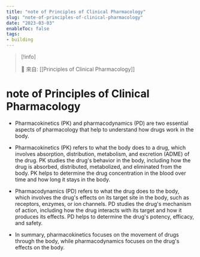 ```yaml
---
title: "note of Principles of Clinical Pharmacology"
slug: "note-of-principles-of-clinical-pharmacology"
date: "2023-03-03"
enableToc: false
tags:
- building
---
```


> [!info]
>
> 🌱 來自: [[Principles of Clinical Pharmacology]]

# note of Principles of Clinical Pharmacology

* Pharmacokinetics (PK) and pharmacodynamics (PD) are two essential aspects of pharmacology that help to understand how drugs work in the body.

* Pharmacokinetics (PK) refers to what the body does to a drug, which involves absorption, distribution, metabolism, and excretion (ADME) of the drug. PK studies the drug's behavior in the body, including how the drug is absorbed, distributed, metabolized, and eliminated from the body. PK helps to determine the drug concentration in the blood over time and how long it stays in the body.

* Pharmacodynamics (PD) refers to what the drug does to the body, which involves the drug's effects on its target site in the body, such as receptors, enzymes, or ion channels. PD studies the drug's mechanism of action, including how the drug interacts with its target and how it produces its effects. PD helps to determine the drug's potency, efficacy, and safety.

* In summary, pharmacokinetics focuses on the movement of drugs through the body, while pharmacodynamics focuses on the drug's effects on the body.
